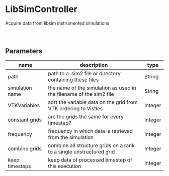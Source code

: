 
# LibSimController
Acquire data from libsim instrumented simulations

<svg width="3084.0" height="150" >
<style>.text { font: normal 24.0px sans-serif;}tspan{ font: italic 24.0px sans-serif;}.moduleName{ font: italic 30px sans-serif;}</style>
<rect x="0" y="30" width="308.4" height="90" rx="5" ry="5" style="fill:#64c8c8ff;" />
<text x="6.0" y="85.5" class="moduleName" >LibSimController</text></svg>

## Parameters
|name|description|type|
|-|-|-|
|path|path to a .sim2 file or directory containing these files|String|
|simulation name|the name of the simulation as used in the filename of the sim2 file |String|
|VTKVariables|sort the variable data on the grid from VTK ordering to Vistles|Integer|
|constant grids|are the grids the same for every timestep?|Integer|
|frequency|frequency in which data is retrieved from the simulation|Integer|
|combine grids|combine all structure grids on a rank to a single unstructured grid|Integer|
|keep timesteps|keep data of processed timestep of this execution|Integer|
